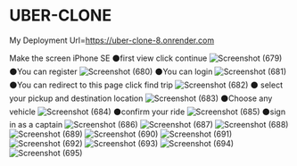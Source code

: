 # UBER-CLONE
My Deployment Url=https://uber-clone-8.onrender.com


Make the screen iPhone SE
⚫first view click continue
![Screenshot (679)](https://github.com/user-attachments/assets/299862f1-6dfc-4830-ab26-4ae108b4bc2a)
⚫You can register
![Screenshot (680)](https://github.com/user-attachments/assets/98ba1f82-69ea-410c-a6f5-ba242801dd68)
⚫You can login
![Screenshot (681)](https://github.com/user-attachments/assets/36f38c08-fe6a-4a71-983e-c12c54bcfe8a)
⚫You can redirect to this page click find trip
![Screenshot (682)](https://github.com/user-attachments/assets/18690c6a-30a8-456f-bae2-002a4b53727e)
⚫ select your pickup and destination location
![Screenshot (683)](https://github.com/user-attachments/assets/7d32bd94-6672-4703-9379-f3aa4fd8e4ea)
⚫Choose any vehicle
![Screenshot (684)](https://github.com/user-attachments/assets/6c6e67d1-3752-4a11-b525-0e80f4185e8e)
⚫confirm your ride
![Screenshot (685)](https://github.com/user-attachments/assets/04c49930-bb9d-494f-8360-c7048874f750)
⚫sign in as a captain
![Screenshot (686)](https://github.com/user-attachments/assets/a3ef093d-8e30-4036-a1fe-fb700677cd15)
![Screenshot (687)](https://github.com/user-attachments/assets/0110dcd2-f291-4cc4-814b-093955da27de)
![Screenshot (688)](https://github.com/user-attachments/assets/ecaa6a8e-55ca-4d48-bfa3-3d06db0a779a)
![Screenshot (689)](https://github.com/user-attachments/assets/9a72ec46-f2f7-48c8-9f18-f66f0f73ff75)
![Screenshot (690)](https://github.com/user-attachments/assets/9a202454-6d0d-4d86-bbe8-b9f7f5bc21f5)
![Screenshot (691)](https://github.com/user-attachments/assets/cc0f1973-823a-40cc-9d7d-40156580009f)
![Screenshot (692)](https://github.com/user-attachments/assets/5880b8c5-7d70-4996-b146-396dc257ba6c)
![Screenshot (693)](https://github.com/user-attachments/assets/d6ab6582-751e-4ce3-8d68-ac3d3133a31c)
![Screenshot (694)](https://github.com/user-attachments/assets/e92d50b9-b578-455c-8d34-bdc3e3d1f139)
![Screenshot (695)](https://github.com/user-attachments/assets/97c7e5f6-d031-4468-b026-7a7ed3c06fe4)
